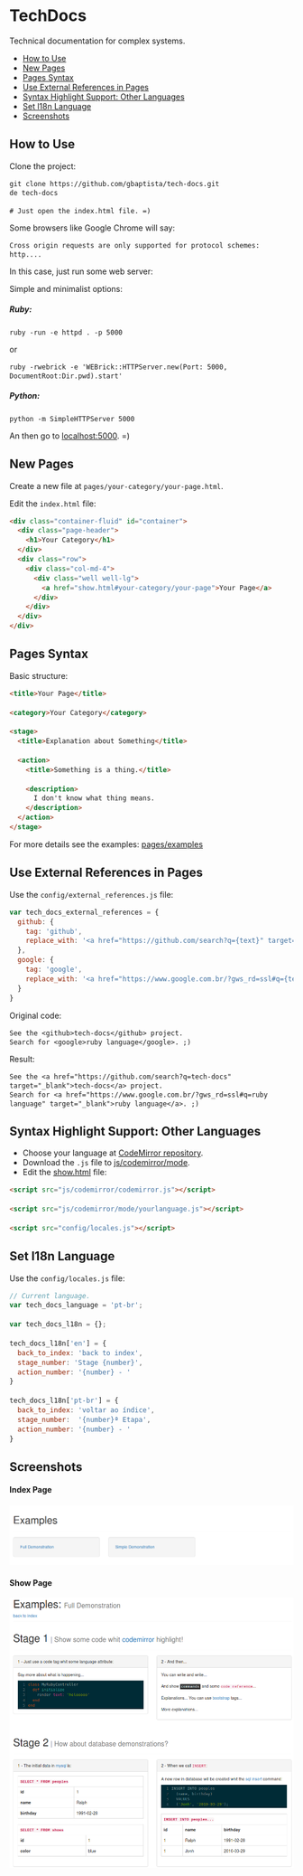 # TechDocs

Technical documentation for complex systems.

- [How to Use](#how-to-use)
- [New Pages](#new-pages)
- [Pages Syntax](#pages-syntax)
- [Use External References in Pages](#use-external-references-in-pages)
- [Syntax Highlight Support: Other Languages](#syntax-highlight-support-other-languages)
- [Set l18n Language](#set-l18n-language)
- [Screenshots](#screenshots)

## How to Use

Clone the project:
```
git clone https://github.com/gbaptista/tech-docs.git
de tech-docs

# Just open the index.html file. =)
```

Some browsers like Google Chrome will say:
```
Cross origin requests are only supported for protocol schemes: http....
```

In this case, just run some web server:

Simple and minimalist options:

##### Ruby:
```
ruby -run -e httpd . -p 5000
```
or 
```
ruby -rwebrick -e 'WEBrick::HTTPServer.new(Port: 5000, DocumentRoot:Dir.pwd).start'
```

##### Python:
```
python -m SimpleHTTPServer 5000
```

An then go to [localhost:5000](http://localhost:5000). =)

## New Pages
Create a new file at `pages/your-category/your-page.html`.

Edit the `index.html` file:
```html
<div class="container-fluid" id="container">
  <div class="page-header">
    <h1>Your Category</h1>
  </div>
  <div class="row">
    <div class="col-md-4">
      <div class="well well-lg">
        <a href="show.html#your-category/your-page">Your Page</a>
      </div>
    </div>
  </div>
</div>
```

## Pages Syntax
Basic structure:
```html
<title>Your Page</title>

<category>Your Category</category>

<stage>
  <title>Explanation about Something</title>

  <action>
    <title>Something is a thing.</title>

    <description>
      I don't know what thing means.
    </description>
  </action>
</stage>
```
For more details see the examples: [pages/examples](pages/examples)

## Use External References in Pages
Use the `config/external_references.js` file:
```javascript
var tech_docs_external_references = {
  github: {
    tag: 'github',
    replace_with: '<a href="https://github.com/search?q={text}" target="_blank">{text}</a>'
  },
  google: {
    tag: 'google',
    replace_with: '<a href="https://www.google.com.br/?gws_rd=ssl#q={text}" target="_blank">{text}</a>'
  }
}
```
Original code:
```
See the <github>tech-docs</github> project.
Search for <google>ruby language</google>. ;)
```
Result:
```
See the <a href="https://github.com/search?q=tech-docs" target="_blank">tech-docs</a> project.
Search for <a href="https://www.google.com.br/?gws_rd=ssl#q=ruby language" target="_blank">ruby language</a>. ;)
```

## Syntax Highlight Support: Other Languages
- Choose your language at [CodeMirror repository](https://github.com/codemirror/CodeMirror/tree/master/mode).
- Download the `.js` file to [js/codemirror/mode](js/codemirror/mode).
- Edit the [show.html](show.html) file:
```html
<script src="js/codemirror/codemirror.js"></script>

<script src="js/codemirror/mode/yourlanguage.js"></script>

<script src="config/locales.js"></script>
```

## Set l18n Language
Use the `config/locales.js` file:
```javascript
// Current language.
var tech_docs_language = 'pt-br';

var tech_docs_l18n = {};

tech_docs_l18n['en'] = {
  back_to_index: 'back to index',
  stage_number: 'Stage {number}',
  action_number: '{number} - '
}

tech_docs_l18n['pt-br'] = {
  back_to_index: 'voltar ao índice',
  stage_number:  '{number}ª Etapa',
  action_number: '{number} - '
}
```

## Screenshots

#### Index Page

![Index Page](/screenshots/index-demo.png)

#### Show Page

![Show Page](/screenshots/show-demo.png)
